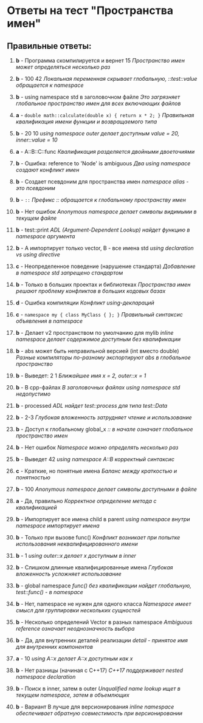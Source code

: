 # Ответы на тест "Пространства имен"

## Правильные ответы:

1. **b** - Программа скомпилируется и вернет 15
   *Пространство имен может определяться несколько раз*

2. **b** - 100 42
   *Локальная переменная скрывает глобальную, ::test::value обращается к namespace*

3. **b** - using namespace std в заголовочном файле
   *Это загрязняет глобальное пространство имен для всех включающих файлов*

4. **a** - `double math::calculate(double x) { return x * 2; }`
   *Правильная квалификация имени функции и возвращаемого типа*

5. **b** - 20 10
   *using namespace outer делает доступным value = 20, inner::value = 10*

6. **a** - A::B::C::func
   *Квалификация разделяется двойными двоеточиями*

7. **b** - Ошибка: reference to 'Node' is ambiguous
   *Два using namespace создают конфликт имен*

8. **b** - Создает псевдоним для пространства имен
   *namespace alias - это псевдоним*

9. **b** - `::`
   *Префикс :: обращается к глобальному пространству имен*

10. **b** - Нет ошибок
    *Anonymous namespace делает символы видимыми в текущем файле*

11. **b** - test::print
    *ADL (Argument-Dependent Lookup) найдет функцию в namespace аргумента*

12. **b** - A импортирует только vector, B - все имена std
    *using declaration vs using directive*

13. **c** - Неопределенное поведение (нарушение стандарта)
    *Добавление в namespace std запрещено стандартом*

14. **b** - Только в больших проектах и библиотеках
    *Пространства имен решают проблему конфликтов в больших кодовых базах*

15. **d** - Ошибка компиляции
    *Конфликт using-деклараций*

16. **c** - `namespace my { class MyClass { }; }`
    *Правильный синтаксис объявления в namespace*

17. **b** - Делает v2 пространством по умолчанию для mylib
    *inline namespace делает содержимое доступным без квалификации*

18. **b** - abs может быть неправильной версией (int вместо double)
    *Разные компиляторы по-разному экспортируют abs в глобальное пространство*

19. **b** - Выведет: 2 1
    *Ближайшее имя x = 2, outer::x = 1*

20. **b** - В cpp-файлах
    *В заголовочных файлах using namespace std недопустимо*

21. **b** - processed
    *ADL найдет test::process для типа test::Data*

22. **b** - 2-3
    *Глубокая вложенность затрудняет чтение и использование*

23. **b** - Доступ к глобальному global_x
    *:: в начале означает глобальное пространство имен*

24. **b** - Нет ошибок
    *Namespace можно определять несколько раз*

25. **b** - Выведет 42
    *using namespace A::B корректный синтаксис*

26. **c** - Краткие, но понятные имена
    *Баланс между краткостью и понятностью*

27. **b** - 100
    *Anonymous namespace делает символы доступными в файле*

28. **a** - Да, правильно
    *Корректное определение метода с квалификацией*

29. **b** - Импортирует все имена child в parent
    *using namespace внутри namespace импортирует имена*

30. **b** - Только при вызове func()
    *Конфликт возникает при попытке использования неквалифицированного имени*

31. **b** - 1
    *using outer::x делает x доступным в inner*

32. **b** - Слишком длинные квалифицированные имена
    *Глубокая вложенность усложняет использование*

33. **b** - global namespace
    *func() без квалификации найдет глобальную, test::func() - в namespace*

34. **b** - Нет, namespace не нужен для одного класса
    *Namespace имеет смысл для группировки нескольких сущностей*

35. **b** - Несколько определений Vector в разных namespace
    *Ambiguous reference означает неоднозначность выбора*

36. **b** - Да, для внутренних деталей реализации
    *detail - принятое имя для внутренних компонентов*

37. **a** - 10
    *using A::x делает A::x доступным как x*

38. **b** - Нет разницы (начиная с C++17)
    *C++17 поддерживает nested namespace declaration*

39. **b** - Поиск в inner, затем в outer
    *Unqualified name lookup ищет в текущем namespace, затем в объемлющих*

40. **b** - Вариант B лучше для версионирования
    *inline namespace обеспечивает обратную совместимость при версионировании* 